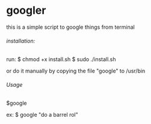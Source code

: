 # googler



this is a simple script to google things from terminal 

###### installation:

run:
	$ chmod +x install.sh
	$ sudo ./install.sh

or do it manually by copying the file "google" to /usr/bin




###### Usage

$google <search string>

ex:
	$ google "do a barrel rol" 
